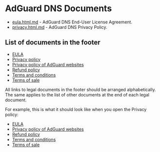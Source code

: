 
# AdGuard DNS Documents

- [eula.html.md](eula.html.md) - AdGuard DNS End-User License Agreement.
- [privacy.html.md](privacy.html.md) - AdGuard DNS Privacy Policy.

## List of documents in the footer

- [EULA](eula.html.md)
- [Privacy policy](privacy.html.md)
- [Privacy policy of AdGuard websites](adguard.com/website-privacy.html.md)
- [Refund policy](https://adguard.com/en/terms-of-sale.html)
- [Terms and conditions](https://adguard.com/en/terms-and-conditions.html)
- [Terms of sale](https://adguard.com/en/terms-of-sale.html)

All links to legal documents in the footer should be arranged alphabetically. The same applies to the list of other documents at the end of each legal document.

For example, this is what it should look like when you open the Privacy policy:

- [EULA](eula.html.md)
- [Privacy policy of AdGuard websites](adguard.com/website-privacy.html.md)
- [Refund policy](https://adguard.com/en/terms-of-sale.html)
- [Terms and conditions](https://adguard.com/en/terms-and-conditions.html)
- [Terms of sale](https://adguard.com/en/terms-of-sale.html)
